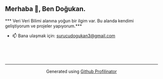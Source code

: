 ##                  Merhaba 👋, Ben Doğukan.
  

*** Veri Veri Bilimi alanına yoğun bir ilgim var. Bu alanda kendimi geliştiyorum ve projeler yapıyorum.***  


- 📫 Bana ulaşmak için: surucudogukan3@gmail.com  
  

<br/>  


<br/>  


<br />

----
<div align="center">Generated using <a href="https://profilinator.rishav.dev/" target="_blank">Github Profilinator</a></div>
